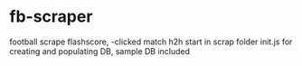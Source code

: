 # fb-scraper
football scrape flashscore, -clicked match h2h
start in scrap folder
init.js for creating and populating DB, sample DB included
